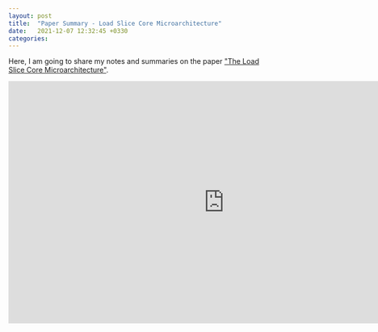 ```yaml
---
layout: post
title:  "Paper Summary - Load Slice Core Microarchitecture"
date:   2021-12-07 12:32:45 +0330
categories:
---
```


Here, I am going to share my notes and summaries on the paper ["The Load Slice Core Microarchitecture"](https://dl.acm.org/doi/10.1145/2749469.2750407).

<iframe width='853' height='480' src='https://embed.coggle.it/diagram/Ya6OpeTqInt482a1/e0e0112dea974c61eef9f5d03e468ccbe417d4019a968b2d05de07bd1d6e77a0' frameborder='0' allowfullscreen></iframe>

